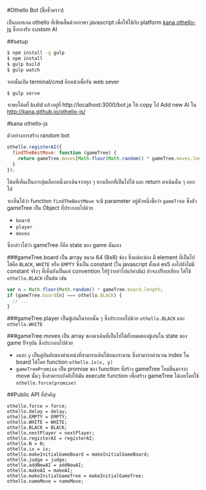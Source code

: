 #Othello Bot
(ชื่อชั่วคราว)

เป็นบอทเกม othello ที่เขียนขึ้นด้วยภาษา javascript เพื่อให้ใช้กับ platform [kana othello-js](http://kana.github.io/othello-js/) ซึ่งรองรับ custom AI

##setup
```bash
$ npm install -g gulp
$ npm install
$ gulp build
$ gulp watch
```

จากนั้นเปิด terminal/cmd อีกหน้าเพื่อรัน web sever

```bash
$ gulp serve
```

จะพบโค้ดที่ build แล้วอยู่ที่ http://localhost:3000/bot.js ให้ copy ไป Add new AI ใน http://kana.github.io/othello-js/

#kana othello-js

ตัวอย่างการสร้าง random bot

```javascript
othello.registerAI({
  findTheBestMove: function (gameTree) {
    return gameTree.moves[Math.floor(Math.random() * gameTree.moves.length)];
  }
});
```
โค้ดที่เห็นเป็นการสุ่มเลือกหนึ่งตาเดินจากทุก ๆ ทางเลือกที่เป็นไปได้ และ return ตาเดินนั้น ๆ ออกไป

จะเห็นได้ว่า function `findTheBestMove` จะมี parameter อยู่ตัวหนึ่งชื่อว่า `gameTree` ซึ่งตัว gameTree เป็น Object ที่ประกอบไปด้วย

* `board`
* `player`
* `moves`

ซึ่งกล่าวได้ว่า gameTree ก็คือ state ของ game นั่นเอง

###gameTree.board
เป็น array ขนาด 64 (8x8) ช่อง ซึ่งแต่ละช่อง มี element ที่เป็นไปได้คือ `BLACK`, `WHITE` หรือ `EMPTY` ซึ่งเป็น constant (ใน javascript ตั้งแต่ es5 ลงไปยังไม่มี constant จริงๆ ที่เห็นยังเป็นแค่ convention ให้รู้ว่าอย่าไปแก้ค่ามัน) ถ้าจะเปรียบเทียบ ให้ใช้ `othello.BLACK` เป็นต้น เช่น

```javascript
var n = Math.floor(Math.random() * gameTree.board.length;
if (gameTree.board[n] === othello.BLACK) {
  // ...
}
```

###gameTree.player
เป็นผู้เล่นในรอบนั้น ๆ ซึ่งประกอบไปด้วย `othello.BLACK` และ `othello.WHITE`

###gameTree.moves
เป็น array ของตาเดินที่เป็นไปได้ทั้งหมดของผู้เล่นใน state ของ game ปัจจุบัน ซึ่งประกอบไปด้วย

* `x`และ `y` เป็นคู่อันดับของตำแหน่งที่สามารถเดินได้บนกระดาน ซึ่งสามารถคำนวณ index ใน board ได้โดย function `othello.ix(x, y)`
* `gameTreePromise` เป็น promise ของ function ที่สร้าง gameTree ใหม่ขึ้นมาจาก move นั้นๆ ซึ่งสามารถบังคับให้มัน execute function เพื่อสร้าง gameTree ได้เลยโดยใช้ `othello.force(promise)`

##Public API ที่สำคัญ

```
othello.force = force;
othello.delay = delay;
othello.EMPTY = EMPTY;
othello.WHITE = WHITE;
othello.BLACK = BLACK;
othello.nextPlayer = nextPlayer;
othello.registerAI = registerAI;
othello.N = N;
othello.ix = ix;
othello.makeInitialGameBoard = makeInitialGameBoard;
othello.judge = judge;
othello.addNewAI = addNewAI;
othello.makeAI = makeAI;
othello.makeInitialGameTree = makeInitialGameTree;
othello.nameMove = nameMove;
```
